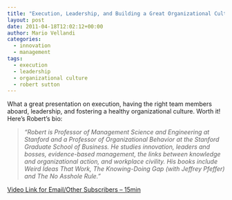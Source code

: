 ```yaml
---
title: "Execution, Leadership, and Building a Great Organizational Culture: Robert Sutton"
layout: post
date: 2011-04-18T12:02:12+00:00
author: Mario Vellandi
categories:
  - innovation
  - management
tags:
  - execution
  - leadership
  - organizational culture
  - robert sutton
---
```

What a great presentation on execution, having the right team members aboard, leadership, and fostering a healthy organizational culture. Worth it! Here&#8217;s Robert&#8217;s bio:

> *&#8220;Robert is Professor of Management Science and Engineering at Stanford and a Professor of Organizational Behavior at the Stanford Graduate School of Business. He studies innovation, leaders and bosses, evidence-based management, the links between knowledge and organizational action, and workplace civility. His books include Weird Ideas That Work, The Knowing-Doing Gap (with Jeffrey Pfeffer) and The No Asshole Rule.&#8221;*

[Video Link for Email/Other Subscribers &#8211; 15min](http://www.youtube.com/watch?feature=player_embedded&v=DL7ZScMTGqM)
